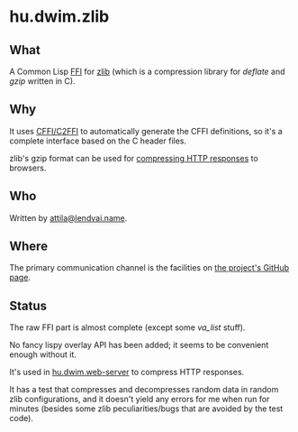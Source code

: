 # hu.dwim.zlib

## What

A Common Lisp [FFI](https://en.wikipedia.org/wiki/Foreign_function_interface) for
[zlib](http://zlib.net/) (which is a compression library for *deflate* and *gzip* written in C).

## Why

It uses [CFFI/C2FFI](https://github.com/cffi/cffi)
to automatically generate the CFFI definitions, so it's a
complete interface based on the C header files.

zlib's gzip format can be used for
[compressing HTTP responses](https://hub.darcs.net/hu.dwim/hu.dwim.web-server/browse/source/server/server.lisp#571)
to browsers.

## Who

Written by [attila@lendvai.name](mailto:attila@lendvai.name).

## Where

The primary communication channel is the facilities on
[the project's GitHub page](https://github.com/attila-lendvai/hu.dwim.zlib).

## Status

The raw FFI part is almost complete (except some *va_list* stuff).

No fancy lispy overlay API has been added; it seems to be convenient enough without it.

It's used in
[hu.dwim.web-server](https://hub.darcs.net/hu.dwim/hu.dwim.web-server/browse/source/server/server.lisp#571)
to compress HTTP responses.

It has a test that compresses and decompresses random data in random
zlib configurations, and it doesn't yield any errors for me when run for minutes
(besides some zlib peculiarities/bugs that are avoided by the test code).
